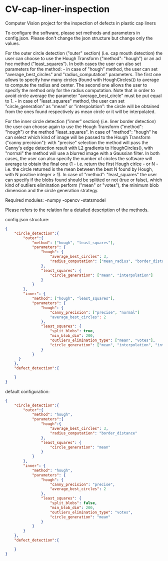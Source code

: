 # CV-cap-liner-inspection
Computer Vision project for the inspection of defects in plastic cap liners

To configure the software, please set methods and parameters in config.json. Please don't change the json structure but change only the values.

For the outer circle detection ("outer" section) (i.e. cap mouth detection) the user can choose to use the Hough Transform ("method": "hough") or an ad hoc method ("least_squares").
In both cases the user can also set parameters for the method:
	- in case of "hough" method, the user can set "average_best_circles" and "radius_computation" parameters. The first one allows to specify how many circles (found with
	HoughCircles()) to average to compute the radius and center. The second one allows the user to specify the method only for the radius computation. 
	Note that in order to avoid circle average the parameter "average_best_circle" must be put equal to 1.
	- in case of "least_squares" method, the user can set "circle_generation" as "mean" or "interpolation": the circle will be obtained from the ones found respectively as mean
	circle or it will be interpolated.

For the inner circle detection ("inner" section) (i.e. liner border detection) the user can choose again to use the Hough Transform ("method": "hough") or the method "least_squares".
In case of "method": "hough" he can select which kind of image will be passed to the Hough Transform ("canny precision"): with "precise" selection the method will pass the Canny's 
edge detection result with L2 gradients to HoughCircles(), with "normal" the method will use a blurred image with a Gaussian filter. In both cases, the user can also specify the 
number of circles the software will average to obtain the final one (1 - i.e. return the first Hough cirlce - or N - i.e. the circle returned is the mean between the best N found 
by Hough, with N positive integer > 1).
In case of "method": "least_squares" the user can specify if the blobs found should be splitted or not (true or false), which kind of outliers elimination perform ("mean" or "votes"), 
the minimum blob dimension and the circle generation strategy.

Required modules:
-numpy
-opencv
-statsmodel

Please refers to the relation for a detailed description of the methods.


config.json structure:
```json 
{
    "circle_detection":{
        "outer":{
            "method": ["hough", "least_squares"],
            "parameters": {
				"hough": {
					"average_best_circles": 3,
                    "radius_computation": ["mean_radius", "border_distance"]
				},
				"least_squares": {
					"circle_generation": ["mean", "interpolation"]
				}
            }
        },
        "inner": {
            "method": ["hough", "least_squares"],
            "parameters": {
                "hough": {
					"canny_precision": ["precise", "normal"]
                    "average_best_circles": 2
                },
                "least_squares": {
                    "split_blobs": true,
					"min_blob_dim": 200,
                    "outliers_elimination_type": ["mean", "votes"],
                    "circle_generation": ["mean", "interpolation", "interpolation_cook"]
                }
            }
      }
    },
    "defect_detection":{

    }
}
```

default configuration:
```json
{
    "circle_detection":{
        "outer":{
            "method": "hough",
            "parameters":{
                "hough":{
                    "average_best_circles": 3,
                    "radius_computation": "border_distance"
                },
                "least_squares": {
                    "circle_generation": "mean"
                }
            }
        },
        "inner": {
            "method": "hough",
            "parameters": {
                "hough": {
                    "canny_precision": "precise",
                    "average_best_circles": 2
                },
                "least_squares": {
                    "split_blobs": false,
					"min_blob_dim": 200,
                    "outliers_elimination_type": "votes",
                    "circle_generation": "mean"
                }
            }
		}
    },
    "defect_detection":{

    }
}
```